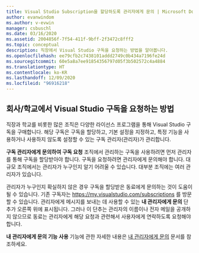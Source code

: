 ```yaml
---
title: Visual Studio Subscription을 할당하도록 관리자에게 문의 | Microsoft Docs
author: evanwindom
ms.author: v-evwin
manager: csbuschl
ms.date: 03/16/2020
ms.assetid: 2004856f-7f54-411f-9bff-2f3472c8fff2
ms.topic: conceptual
description: 직장에서 Visual Studio 구독을 요청하는 방법을 알아봅니다.
ms.openlocfilehash: ee79cfb2c7438101addd2749c0b434a7196fe24d
ms.sourcegitcommit: 60e5a8a7ee91854356797d05f3b502572c4a4884
ms.translationtype: HT
ms.contentlocale: ko-KR
ms.lasthandoff: 12/09/2020
ms.locfileid: "96916218"
---
```

## <a name="how-to-request-a-visual-studio-subscription-from-your-workschool"></a>회사/학교에서 Visual Studio 구독을 요청하는 방법
직장과 학교를 비롯한 많은 조직은 다양한 라이선스 프로그램을 통해 Visual Studio 구독을 구매합니다.  해당 구독은 구독을 할당하고, 기본 설정을 지정하고, 특정 기능을 사용하거나 사용하지 않도록 설정할 수 있는 구독 관리자(관리자)가 관리합니다.  

**구독 관리자에게 문의하여 구독 요청** 조직에서 관리하는 구독을 사용하려면 먼저 관리자를 통해 구독을 할당받아야 합니다.  구독을 요청하려면 관리자에게 문의해야 합니다.  대규모 조직에서는 관리자가 누구인지 알기 어려울 수 있습니다.  대부분 조직에는 여러 관리자가 있습니다.  

관리자가 누구인지 확실하지 않은 경우 구독을 할당받은 동료에게 문의하는 것이 도움이 될 수 있습니다.  기존 구독자는 https://my.visualstudio.com/subscriptions 를 방문할 수 있습니다.  관리자에게 메시지를 보내는 데 사용할 수 있는 **내 관리자에게 문의** 단추가 오른쪽 위에 표시됩니다.  그러나 이 단추는 관리자의 이름이나 전자 메일을 공개하지 않으므로 동료는 관리자에게 해당 요청과 관련해서 사용자에게 연락하도록 요청해야 합니다.  

**내 관리자에게 문의 기능 사용** 기능에 관한 자세한 내용은 [내 관리자에게 문의](https://docs.microsoft.com/visualstudio/subscriptions/contact-my-admin) 문서를 참조하세요. 